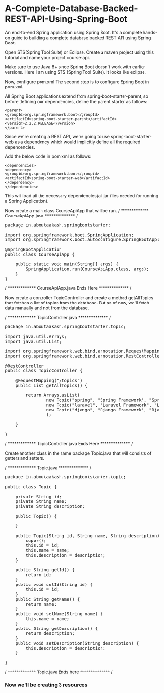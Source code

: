 # A-Complete-Database-Backed-REST-API-Using-Spring-Boot
An end-to-end Spring application using Spring Boot. It's a complete hands-on guide to building a complete database backed REST API using Spring Boot.

Open STS(Spring Tool Suite) or Eclipse.
Create a maven project using this tutorial and name your project course-api.

Make sure to use Java 8+ since Spring Boot doesn't work with earlier versions. Here I am using STS (Spring Tool Suite). It looks like eclipse.

Now, configure pom.xml
The second step is to configure Spring Boot in pom.xml.

All Spring Boot applications extend from spring-boot-starter-parent, so before defining our dependencies, define the parent starter as follows:

	<parent>
	<groupId>org.springframework.boot</groupId>
	<artifactId>spring-boot-starter-parent</artifactId>
	<version>2.2.2.RELEASE</version>
	</parent>

Since we're creating a REST API, we're going to use spring-boot-starter-web as a dependency which would implicitly define all the required dependencies.

Add the below code in pom.xml as follows:

	<dependencies>
  	<dependency>
  	<groupId>org.springframework.boot</groupId>
  	<artifactId>spring-boot-starter-web</artifactId>
  	</dependency>
	</dependencies>

This will load all the necessary dependencies(all jar files needed for running a Spring Application).

Now create a main class CourseApiApp that will be run.
/ ************* CourseApiApp.java ************** /
<pre>
package in.aboutaakash.springbootstarter;

import org.springframework.boot.SpringApplication;
import org.springframework.boot.autoconfigure.SpringBootApplication;

@SpringBootApplication
public class CourseApiApp {

	public static void main(String[] args) {
		SpringApplication.run(CourseApiApp.class, args);
	}
}
</pre>

/ ************* CourseApiApp.java Ends Here ************** /

Now create a controller TopicController and create a method getAllTopics that fetches a list of topics from the database. But as of now, we'll fetch data manually and not from the database.

/ ************* TopicController.java ************** /
<pre>
package in.aboutaakash.springbootstarter.topic;

import java.util.Arrays;
import java.util.List;

import org.springframework.web.bind.annotation.RequestMapping;
import org.springframework.web.bind.annotation.RestController;

@RestController
public class TopicController {
	
	@RequestMapping("/topics")
	public List<Topic> getAllTopics() {
		
		return Arrays.asList(
				new Topic("spring", "Spring Framework", "Spring Framework Description"),
				new Topic("laravel", "Laravel Framework", "Laravel Framework Description"),
				new Topic("django", "Django Framework", "Django Framework Description")
				);
		
	}

}
</pre>

/ ************* TopicController.java Ends Here ************** /

Create another class in the same package Topic.java that will consists of getters and setters.

/ ************* Topic.java ************** /
<pre>
package in.aboutaakash.springbootstarter.topic;

public class Topic {
	
	private String id;
	private String name;
	private String description;
	
	public Topic() {
		
	}
	
	public Topic(String id, String name, String description) {
		super();
		this.id = id;
		this.name = name;
		this.description = description;
	}
	
	public String getId() {
		return id;
	}
	public void setId(String id) {
		this.id = id;
	}
	public String getName() {
		return name;
	}
	public void setName(String name) {
		this.name = name;
	}
	public String getDescription() {
		return description;
	}
	public void setDescription(String description) {
		this.description = description;
	}
  
}
</pre>


/ ************* Topic.java Ends here ************** /

<h3>Now we'll be creating 3 resources</h3>
